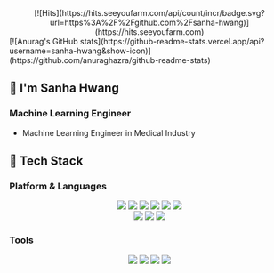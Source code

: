 <div align=center>
[![Hits](https://hits.seeyoufarm.com/api/count/incr/badge.svg?url=https%3A%2F%2Fgithub.com%2Fsanha-hwang)](https://hits.seeyoufarm.com) 
</div>
[![Anurag's GitHub stats](https://github-readme-stats.vercel.app/api?username=sanha-hwang&show-icon)](https://github.com/anuraghazra/github-readme-stats)

## :open_hands: I'm Sanha Hwang
### Machine Learning Engineer

  - Machine Learning Engineer in Medical Industry

## :muscle: Tech Stack
### Platform & Languages
<div align=center>

<img src="https://img.shields.io/badge/c++-00599C?style=plastic&logo=c%2B%2B&logoColor=white">
<img src="https://img.shields.io/badge/python-3776AB?style=plastic&logo=python&logoColor=white">
<img src="https://img.shields.io/badge/Qt-41CD52?style=plastic&logo=Qt&logoColor=white">
<img src="https://img.shields.io/badge/tensorflow-FF6F00?style=plastic&logo=tensorflow&logoColor=white">
<img src="https://img.shields.io/badge/keras-D00000?style=plastic&logo=keras&logoColor=white">
<img src="https://img.shields.io/badge/pytorch-EE4C2C?style=plastic&logo=pytorch&logoColor=white">   

</br>
<img src="https://img.shields.io/badge/linux-FCC624?style=plastic&logo=linux&logoColor=black">
<img src="https://img.shields.io/badge/github-181717?style=fplastic&logo=github&logoColor=white">
<img src="https://img.shields.io/badge/docker-2496ED?style=plastic&logo=docker&logoColor=white"> 
</div>

### Tools
<div align=center>

<img src="https://img.shields.io/badge/git-F05032?style=plastic&logo=git&logoColor=white">
<img src="https://img.shields.io/badge/Visual Studio-5C2D91?style=plastic&logo=Visual Studio&logoColor=white">
<img src="https://img.shields.io/badge/Visual Studio Code-007ACC?style=plastic&logo=Visual Studio Code&logoColor=white">
<img src="https://img.shields.io/badge/Ubuntu-E95420?style=plastic&logo=Ubuntu&logoColor=white">
</div>



  
  
  
  
<!--
**sanha-hwang/sanha-hwang** is a ✨ _special_ ✨ repository because its `README.md` (this file) appears on your GitHub profile.

Here are some ideas to get you started:

- 🔭 I’m currently working on ...
- 🌱 I’m currently learning ...
- 👯 I’m looking to collaborate on ...
- 🤔 I’m looking for help with ...
- 💬 Ask me about ...
- 📫 How to reach me: ...
- 😄 Pronouns: ...
- ⚡ Fun fact: ...
-->

